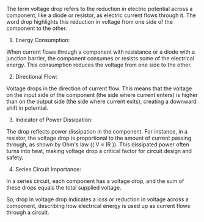 The term voltage drop refers to the reduction in electric potential across a component, like a diode or resistor, as electric current flows through it. The word drop highlights this reduction in voltage from one side of the component to the other.

1. Energy Consumption: 

When current flows through a component with resistance or a diode with a junction barrier, the component consumes or resists some of the electrical energy. This consumption reduces the voltage from one side to the other.

2. Directional Flow: 

Voltage drops in the direction of current flow. This means that the voltage on the input side of the component (the side where current enters) is higher than on the output side (the side where current exits), creating a downward shift in potential.

3. Indicator of Power Dissipation: 

The drop reflects power dissipation in the component. For instance, in a resistor, the voltage drop is proportional to the amount of current passing through, as shown by Ohm's law (\( V = IR \)). This dissipated power often turns into heat, making voltage drop a critical factor for circuit design and safety.

4. Series Circuit Importance: 

In a series circuit, each component has a voltage drop, and the sum of these drops equals the total supplied voltage. 

So, drop in voltage drop indicates a loss or reduction in voltage across a component, describing how electrical energy is used up as current flows through a circuit.
